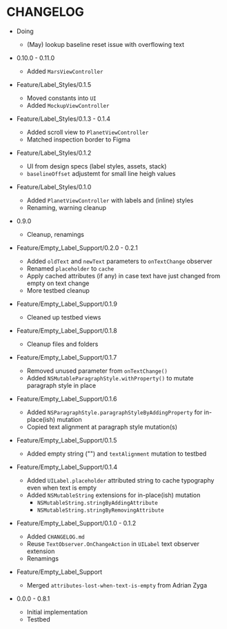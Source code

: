 #  CHANGELOG

* Doing

	+ (May) lookup baseline reset issue with overflowing text

* 0.10.0 - 0.11.0

	+ Added `MarsViewController` 

* Feature/Label_Styles/0.1.5

	+ Moved constants into `UI`
	+ Added `MockupViewController`

* Feature/Label_Styles/0.1.3 - 0.1.4

	+ Added scroll view to `PlanetViewController`
	+ Matched inspection border to Figma

* Feature/Label_Styles/0.1.2

	+ UI from design specs (label styles, assets, stack)
	+ `baselineOffset` adjustemt for small line heigh values

* Feature/Label_Styles/0.1.0

	+ Added `PlanetViewController` with labels and (inline) styles
	+ Renaming, warning cleanup

* 0.9.0

	+ Cleanup, renamings

* Feature/Empty_Label_Support/0.2.0 - 0.2.1

	+ Added `oldText` and `newText` parameters to `onTextChange` observer
	+ Renamed `placeholder` to `cache`
	+ Apply cached attributes (if any) in case text have just changed from empty on text change
	+ More testbed cleanup

* Feature/Empty_Label_Support/0.1.9

	+ Cleaned up testbed views

* Feature/Empty_Label_Support/0.1.8

	+ Cleanup files and folders

* Feature/Empty_Label_Support/0.1.7

	+ Removed unused parameter from `onTextChange()`
	+ Added `NSMutableParagraphStyle.withProperty()` to mutate paragraph style in place
	
* Feature/Empty_Label_Support/0.1.6

	+ Added `NSParagraphStyle.paragraphStyleByAddingProperty` for in-place(ish) mutation
	+ Copied text alignment at paragraph style mutation(s)

* Feature/Empty_Label_Support/0.1.5

	+ Added empty string ("") and `textAlignment` mutation to testbed

* Feature/Empty_Label_Support/0.1.4

	+ Added `UILabel.placeholder` attributed string to cache typography even when text is empty
	+ Added `NSMutableString` extensions for in-place(ish) mutation
		+ `NSMutableString.stringByAddingAttribute`
		+ `NSMutableString.stringByRemovingAttribute`

* Feature/Empty_Label_Support/0.1.0 - 0.1.2

	+ Added `CHANGELOG.md`
	+ Reuse `TextObserver.OnChangeAction` in `UILabel` text observer extension
	+ Renamings

* Feature/Empty_Label_Support

	+ Merged `attributes-lost-when-text-is-empty` from Adrian Zyga

* 0.0.0 - 0.8.1

	+ Initial implementation
	+ Testbed
